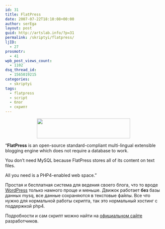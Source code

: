 ```yaml
---
id: 31
title: FlatPress
date: 2007-07-22T18:10:08+00:00
author: serEga
layout: post
guid: http://artslab.info/?p=31
permalink: /skriptyi/flatpress/
ljID:
  - 27
prosmotr:
  - 41
wpb_post_views_count:
  - 1102
dsq_thread_id:
  - 1565019215
categories:
  - skriptyi
tags:
  - flatpress
  - script
  - блог
  - скрипт
---
```

<p style="text-align: center">
  <a href="http://googledrive.com/host/0B9lHVSSSdxdxd0hjdUdmRzY3Tjg/flatpress.jpg"><img src="http://googledrive.com/host/0B9lHVSSSdxdxd0hjdUdmRzY3Tjg/flatpress-300x64.jpg" alt="" title="flatpress - like wordpress but without mysql" width="300" height="64" class="alignnone size-medium wp-image-769" srcset="http://googledrive.com/host/0B9lHVSSSdxdxd0hjdUdmRzY3Tjg/flatpress-300x64.jpg 300w, http://googledrive.com/host/0B9lHVSSSdxdxd0hjdUdmRzY3Tjg/flatpress.jpg 421w" sizes="(max-width: 300px) 100vw, 300px" /></a>
</p>

&#8220;**FlatPress** is an open-source standard-compliant multi-lingual extensible blogging engine which does not require a database to work.

You don’t need MySQL because FlatPress stores all of its content on text files.

All you need is a PHP4-enabled web space.&#8221;

Простая и бесплатная система для ведения своего блога, что то вроде <a href="http://wordpress.org/" title="wordpress" target="_blank">WordPress</a> только намного проще и меньше. Движок работает **без** базы данных mysq, все данные сохраняются в текстовые файлы. Все что нужно для нормальной работы скрипта, так это нормальный хостинг с поддержкой php4.

Подробности и сам скрипт можно найти на <a href="http://www.flatpress.org/home/" title="flatpress homepage" target="_blank">официальном сайте</a> разработчиков.